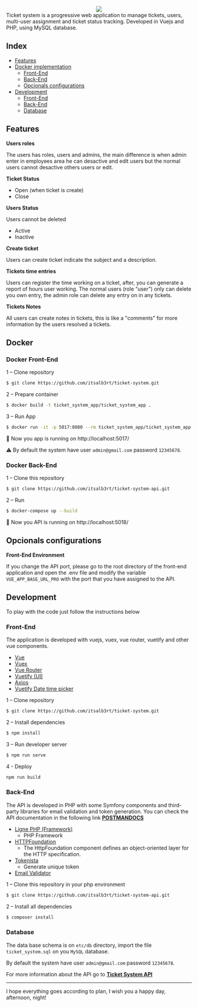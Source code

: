 <div align="center">
	<img src="https://i.imgur.com/gsURHvX.png" />
</div>
Ticket system is a progressive web application to manage tickets, users, multi-user assignment and ticket status tracking. Developed in Vuejs and PHP, using MySQL database.

## Index
- [Features](#features)
- [Docker implementation](#docker)
    - [Front-End](#docker-front-end)
    - [Back-End](#docker-back-end)
    - [Opcionals configurations](#optional-configuration)
- [Development](#development)
    - [Front-End](#front-end)
    - [Back-End](#back-end)
    - [Database](#database)

## Features

**Users roles**

The users has roles, users and admins, the main difference is when admin enter in employees area he can desactive and edit users but the normal users cannot desactive others users or edit.

**Ticket Status**

- Open (when ticket is create)
- Close

**Users Status**

Users cannot be deleted
- Active
- Inactive

**Create ticket**

Users can create ticket indicate the subject and a description.

**Tickets time entries**

Users can register the time working on a ticket, after, you can generate a report of hours user working. The normal users (role “user”) only can delete you own entry, the admin role can delete any entry on in any tickets.

**Tickets Notes**

All users can create notes in tickets, this is like a "comments" for more information by the users resolved a tickets.


## Docker


### Docker Front-End

1 – Clone repository
```bash
$ git clone https://github.com/itsalb3rt/ticket-system.git
 ```

2 – Prepare container 
```bash
$ docker build -t ticket_system_app/ticket_system_app .
```
3 – Run App
```bash
$ docker run -it -p 5017:8080 --rm ticket_system_app/ticket_system_app
```
:tada: Now you app is running on http://localhost:5017/

:warning: By default the system have user `admin@gmail.com` password `12345678`.

### Docker Back-End

1 – Clone this repository
```bash
$ git clone https://github.com/itsalb3rt/ticket-system-api.git
```
2 – Run
```bash
$ docker-compose up --build
```
:tada: Now you API is running on http://localhost:5018/

## Opcionals configurations

**Front-End Environment**

If you change the API port, please go to the root directory of the front-end application and open the .env file and modify the variable `VUE_APP_BASE_URL_PRO`  with the port that you have assigned to the API.


## Development

To play with the code just follow the instructions below

### Front-End

The application is developed with vuejs, vuex, vue router, vuetify and other vue components.

- [Vue](https://vuejs.org/v2/guide/)
- [Vuex](https://vuex.vuejs.org/guide/)
- [Vue Router](https://router.vuejs.org/guide/)
- [Vuetify (UI)](https://vuetifyjs.com/en/getting-started/quick-start)
- [Axios](https://github.com/axios/axios)
- [Vuetify Date time picker](https://github.com/darrenfang/vuetify-datetime-picker)


1 – Clone repository
```bash
$ git clone https://github.com/itsalb3rt/ticket-system.git
 ```

2 – Install dependencies
```bash
$ npm install
```
3 – Run developer server
```bash 
$ npm run serve
```
4 - Deploy
```bash
npm run build
```

### Back-End

The API is developed in PHP with some Symfony components and third-party libraries for email validation and token generation. You can check the API documentation in the following link [**POSTMANDOCS**](https://documenter.getpostman.com/view/5796243/SWDzeLgP?version=latest)

- [Ligne PHP (Framework)](https://ligne-framework.gitbook.io/ligne-framework-php/)
    - PHP Framework
- [HTTPFoundation](https://symfony.com/doc/current/components/http_foundation.html)
    - The HttpFoundation component defines an object-oriented layer for the HTTP specification.
- [Tokenista](https://packagist.org/packages/ingenerator/tokenista)
    - Generate unique token
- [Email Validator](https://packagist.org/packages/egulias/email-validator)


1 – Clone this repository in your php environment
```bash
$ git clone https://github.com/itsalb3rt/ticket-system-api.git

```
2 – Install all dependencies
```bash
$ composer install
```

### Database

The data base schema is on `etc/db` directory, import the file `ticket_system.sql` on you `MySQL` database.

By default the system have user `admin@gmail.com` password `12345678`.

For more information about the API go to [**Ticket System API**](https://github.com/itsalb3rt/ticket-system-api)

---

I hope everything goes according to plan, I wish you a happy day, afternoon, night!
